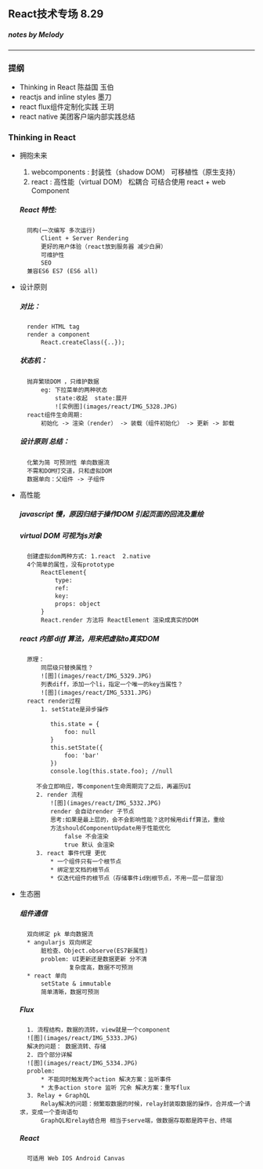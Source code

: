 ## React技术专场 8.29 
##### notes by Melody

---------------


### 提纲
* Thinking in React 陈益国 玉伯
* reactjs and inline styles 墨刀
* react flux组件定制化实践 王玥
* react native  美团客户端内部实践总结


###  Thinking in React

* 拥抱未来
    1. webcomponents : 封装性（shadow DOM） 可移植性（原生支持）
    2. react : 高性能（virtual DOM） 松耦合
    可结合使用 react + web Component

    #####  React 特性: 
        同构(一次编写 多次运行)
            Client + Server Rendering
            更好的用户体验（react放到服务器 减少白屏）
            可维护性
            SEO
        兼容ES6 ES7 (ES6 all)
    
* 设计原则
    ##### 对比：
        render HTML tag
        render a component
            React.createClass({..});

    ##### 状态机：
        抛弃繁琐DOM ，只维护数据
            eg: 下拉菜单的两种状态
                state:收起  state:展开
                ![实例图](images/react/IMG_5328.JPG)
        react组件生命周期:
            初始化 -> 渲染（render） -> 装载（组件初始化） -> 更新 -> 卸载
    ##### 设计原则 总结：
        化繁为简 可预测性 单向数据流
        不需和DOM打交道，只和虚拟DOM
        数据单向：父组件 -> 子组件
* 高性能
    ##### javascript 慢，原因归结于操作DOM 引起页面的回流及重绘 
    ##### virtual DOM 可视为js对象 
        创建虚拟dom两种方式: 1.react  2.native
        4个简单的属性，没有prototype 
            ReactElement{
                type:
                ref:
                key:
                props: object
            }
            React.render 方法将 ReactElement 渲染成真实的DOM

    ##### react 内部 diff 算法，用来把虚拟to真实DOM
        原理：
            同层级只替换属性？
            ![图](images/react/IMG_5329.JPG) 
            列表diff，添加一个li，指定一个唯一的key当属性？
            ![图](images/react/IMG_5331.JPG)                   
        react render过程
            1. setState是异步操作
````
            this.state = {
                foo: null
            }
            this.setState({
                foo: 'bar'
            })
            console.log(this.state.foo); //null
````
            
            不会立即响应，等component生命周期完了之后，再遍历UI 
            2. render 流程
                ![图](images/react/IMG_5332.JPG)
                render 会自动render 子节点
                思考:如果是最上层的，会不会影响性能？这时候用diff算法，重绘
                方法shouldComponentUpdate用于性能优化
                    false 不会渲染
                    true 默认 会渲染
            3. react 事件代理 更优
                * 一个组件只有一个根节点
                * 绑定至文档的根节点 
                * 仅迭代组件的根节点（存储事件id到根节点，不用一层一层冒泡）
                
* 生态圈

    ##### 组件通信

        双向绑定 pk 单向数据流
        * angularjs 双向绑定 
            脏检查、Object.observe(ES7新属性) 
            problem: UI更新还是数据更新 分不清
                    复杂度高，数据不可预测
        * react 单向
            setState & immutable
            简单清晰，数据可预测
            
    ##### Flux
    
        1. 流程结构，数据的流转，view就是一个component
        ![图](images/react/IMG_5333.JPG)
        解决的问题： 数据流转、存储
        2. 四个部分详解
        ![图](images/react/IMG_5334.JPG)
        problem:
            * 不能同时触发两个action 解决方案：监听事件
            * 太多action store 监听 冗余 解决方案：重写flux
        3. Relay + GraphQL
            Relay解决的问题：频繁取数据的时候，relay封装取数据的操作，合并成一个请求，变成一个查询语句
            GraphQL和relay结合用 相当于serve端，做数据存取都是跨平台、终端
            
    ##### React
        可适用 Web IOS Android Canvas
        























